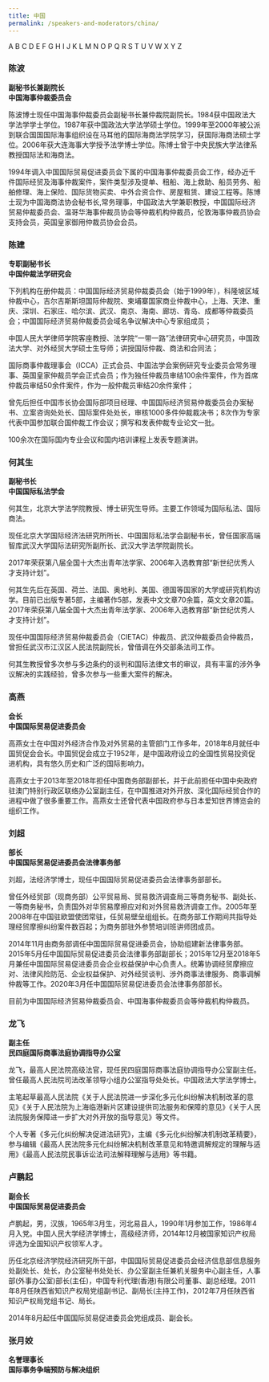 ```yaml
---
title: 中国
permalink: /speakers-and-moderators/china/
---
```


A B C D E F G H I J K L M N O P Q R S T U V W X Y Z 

### 陈波<br>
**副秘书长兼副院长<br>
中国海事仲裁委员会**

陈波博士现任中国海事仲裁委员会副秘书长兼仲裁院副院长。1984获中国政法大学法学学士学位。1987年获中国政法大学法学硕士学位。1999年至2000年被公派到联合国国国际海事组织设在马耳他的国际海商法学院学习，获国际海商法硕士学位。2006年获大连海事大学授予法学博士学位。陈博士曾于中央民族大学法律系教授国际法和海商法。

1994年调入中国国际贸易促进委员会下属的中国海事仲裁委员会工作，经办近千件国际经贸及海事仲裁案件，案件类型涉及提单、租船、海上救助、船员劳务、船舶修理、海上保险、国际货物买卖、中外合资合作、房屋租赁、建设工程等。陈博士现为中国海商法协会秘书长,常务理事，中国政法大学兼职教授，中国国际经济贸易仲裁委员会、温哥华海事仲裁员协会等仲裁机构仲裁员，伦敦海事仲裁员协会支持会员，英国皇家御用仲裁员协会会员。

### 陈建<br>
**专职副秘书长<br>
中国仲裁法学研究会**

下列机构在册仲裁员：中国国际经济贸易仲裁委员会（始于1999年），科隆坡区域仲裁中心，吉尔吉斯斯坦国际仲裁院、柬埔寨国家商业仲裁中心，上海、天津、重庆、深圳、石家庄、哈尔滨、武汉、南京、海南、廊坊、青岛、成都等仲裁委员会；中国国际经济贸易仲裁委员会域名争议解决中心专家组成员；

中国人民大学律师学院客座教授、法学院“一带一路”法律研究中心研究员，中国政法大学、对外经贸大学硕士生导师；讲授国际仲裁、商法和合同法；

国际商事仲裁理事会（ICCA）正式会员、中国法学会案例研究专业委员会常务理事、英国皇家仲裁员学会正式会员；作为独任仲裁员审结100余件案件，作为首席仲裁员审结50余件案件，作为一般仲裁员审结20余件案件；

曾先后担任中国市长协会国际部项目经理、中国国际经济贸易仲裁委员会办案秘书、立案咨询处处长、国际案件处处长，审核1000多件仲裁裁决书；8次作为专家代表中国参加联合国仲裁工作会议；撰写和发表仲裁专业论文一批。

100余次在国际国内专业会议和国内培训课程上发表专题演讲。

### 何其生
**副秘书长<br>
中国国际私法学会**<br>

何其生，北京大学法学院教授、博士研究生导师。主要工作领域为国际私法、国际商法。

现任北京大学国际经济法研究所所长、中国国际私法学会副秘书长，曾任国家高端智库武汉大学国际法研究所副所长、武汉大学法学院副院长。

2017年荣获第八届全国十大杰出青年法学家、2006年入选教育部“新世纪优秀人才支持计划”。

何其生先后在英国、荷兰、法国、奥地利、美国、德国等国家的大学或研究机构访学。目前已出版专著5部，主编著作5部，发表中文文章70余篇，英文文章20篇。2017年荣获第八届全国十大杰出青年法学家、2006年入选教育部“新世纪优秀人才支持计划”。

现任中国国际经济贸易仲裁委员会（CIETAC）仲裁员、武汉仲裁委员会仲裁员，曾担任武汉市江汉区人民法院副院长，曾借调在外交部条法司工作。

何其生教授曾多次参与多边条约的谈判和国际法律文书的审议，具有丰富的涉外争议解决的实践经验，曾多次参与一些重大案件的解决。


### 高燕
**会长<br>
中国国际贸易促进委员会**<br>

高燕女士在中国对外经济合作及对外贸易的主管部门工作多年，2018年8月就任中国贸促会会长。中国贸促会成立于1952年，是中国政府设立的全国性贸易投资促进机构，具有悠久历史和广泛的国际影响力。

高燕女士于2013年至2018年担任中国商务部副部长，并于此前担任中国中央政府驻澳门特别行政区联络办公室副主任，在中国推进对外开放、深化国际经贸合作的进程中做了很多重要工作。高燕女士还曾代表中国政府参与日本爱知世界博览会的组织工作。


### 刘超
**部长<br>
中国国际贸易促进委员会法律事务部**

刘超，法经济学博士，现任中国国际贸易促进委员会法律事务部部长。

曾任外经贸部（现商务部）公平贸易局、贸易救济调查局三等商务秘书、副处长、一等商务秘书，负责国外对华贸易摩擦应对和对外贸易救济调查工作。2005年至2008年在中国驻欧盟使团常驻，任贸易壁垒组组长。在商务部工作期间共指导处理经贸摩擦纠纷案件数百起；为商务部驻外参赞培训班讲师团成员。

2014年11月由商务部调任中国国际贸易促进委员会，协助组建新法律事务部。2015年5月任中国国际贸易促进委员会法律事务部副部长；2015年12月至2018年5月兼任中国国际贸易促进委员会企业权益保护中心负责人。统筹协调经贸摩擦应对、法律风险防范、企业权益保护、对外经贸谈判、涉外商事法律服务、商事调解仲裁等工作。2020年3月任中国国际贸易促进委员会法律事务部部长。

目前为中国国际经济贸易仲裁委员会、中国海事仲裁委员会等仲裁机构仲裁员。

### 龙飞
**副主任<br>
民四庭国际商事法庭协调指导办公室**<br>

龙飞，最高人民法院高级法官，现任民四庭国际商事法庭协调指导办公室副主任。曾任最高人民法院司法改革领导小组办公室指导处处长。中国政法大学法学博士。

主笔起草最高人民法院《关于人民法院进一步深化多元化纠纷解决机制改革的意见》《关于人民法院为上海临港新片区建设提供司法服务和保障的意见》《关于人民法院服务保障进一步扩大对外开放的指导意见》等文件。

个人专著《多元化纠纷解决促进法研究》，主编《多元化纠纷解决机制改革精要》，参与编辑《最高人民法院多元化纠纷解决机制改革意见和特邀调解规定的理解与适用》《最高人民法院民事诉讼法司法解释理解与适用》等书籍。


### 卢鹏起
**副会长<br>
中国国际贸易促进委员会**<br>

卢鹏起，男，汉族，1965年3月生，河北易县人，1990年1月参加工作，1986年4月入党。中国人民大学经济学博士，高级经济师，2014年12月被国家知识产权局评选为全国知识产权领军人才。

历任北京经济学院经济研究所干部，中国国际贸易促进委员会经济信息部信息服务处副处长、处长，办公室秘书处处长、办公室副主任兼机关服务中心副主任，人事部(外事办公室)部长(主任)，中国专利代理(香港)有限公司董事、副总经理。2011年8月任陕西省知识产权局党组副书记、副局长(主持工作)，2012年7月任陕西省知识产权局党组书记、局长。

2014年8月起任中国国际贸易促进委员会党组成员、副会长。

### 张月姣
**名誉理事长<br>
国际事务争端预防与解决组织**<br>
